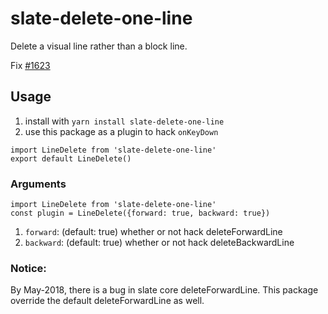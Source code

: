 # slate-delete-one-line

Delete a visual line rather than a block line. 

Fix [#1623](https://github.com/ianstormtaylor/slate/issues/1623)

## Usage

1.  install with `yarn install slate-delete-one-line`
2.  use this package as a plugin to hack `onKeyDown`

```
import LineDelete from 'slate-delete-one-line'
export default LineDelete()
```

### Arguments

```
import LineDelete from 'slate-delete-one-line'
const plugin = LineDelete({forward: true, backward: true})
```

1.  `forward`: (default: true) whether or not hack deleteForwardLine
2.  `backward`: (default: true) whether or not hack deleteBackwardLine

### Notice:

By May-2018, there is a bug in slate core deleteForwardLine. This package override the default deleteForwardLine as well.
